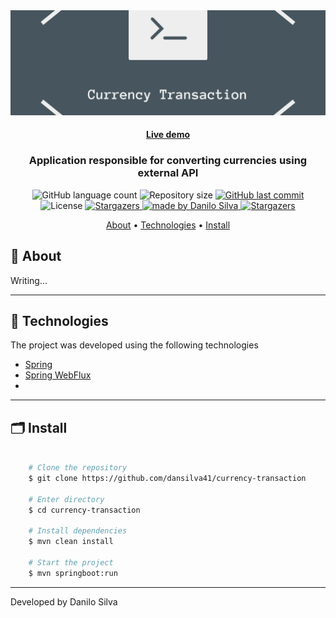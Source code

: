 <div style="text-align: center">
    <img src="docs/logo.png" alt="Currency Transaction">
    
<h4>
    <a href="https://rocketmusics.herokuapp.com/">Live demo</a>
</h4>

<h3 style="text-align: center">
    Application responsible for converting currencies using external API
</h3>

<p style="text-align: center">
  <img alt="GitHub language count" src="https://img.shields.io/github/languages/count/dansilva41/currency-transaction?color=%2304D361">

  <img alt="Repository size" src="https://img.shields.io/github/repo-size/dansilva41/currency-transaction">

  <a href="https://github.com/dansilva41/currency-transaction/commits/main">
    <img alt="GitHub last commit" src="https://img.shields.io/github/last-commit/dansilva41/currency-transaction">
  </a>

   <img alt="License" src="https://img.shields.io/badge/license-MIT-brightgreen">
   <a href="https://github.com/dansilva41/currency-transaction/stargazers">
    <img alt="Stargazers" src="https://img.shields.io/github/stars/dansilva41/currency-transaction?style=social">
  </a>

  <a href="https://rocketseat.com.br">
    <img alt="made by Danilo Silva" src="https://img.shields.io/badge/made%20by-Danilo%20Silva-blue">
  </a>

  <a href="https://blog.rocketseat.com.br/">
    <img alt="Stargazers" src="https://img.shields.io/badge/Blog-Developers%20Friends-orange">
    </a> 
</p>

<p>
 <a href="#about">About</a> •
 <a href="#technologies">Technologies</a> •
 <a href="#install">Install</a>

</p>
</div>

## 🔖 About

Writing...

---

## 🚀 Technologies

The project was developed using the following technologies

- [Spring](https://spring.io/)
- [Spring WebFlux](https://docs.spring.io/spring-framework/docs/current/reference/html/web-reactive.html)
- 

---

## 🗂 Install

```bash

    # Clone the repository
    $ git clone https://github.com/dansilva41/currency-transaction

    # Enter directory
    $ cd currency-transaction

    # Install dependencies
    $ mvn clean install

    # Start the project
    $ mvn springboot:run
```

---

Developed by Danilo Silva